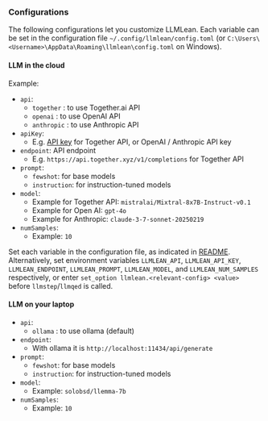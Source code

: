 ### Configurations

The following configurations let you customize LLMLean. Each variable can be set in the configuration file `~/.config/llmlean/config.toml` (or `C:\Users\<Username>\AppData\Roaming\llmlean\config.toml` on Windows).

#### LLM in the cloud
Example:

- `api`:
  - `together` : to use Together.ai API
  - `openai` : to use OpenAI API
  - `anthropic` : to use Anthropic API
- `apiKey`:
  - E.g. [API key](https://api.together.xyz/settings/api-keys) for Together API, or OpenAI / Anthropic API key
- `endpoint`: API endpoint
  - E.g. `https://api.together.xyz/v1/completions` for Together API
- `prompt`:
  - `fewshot`: for base models
  - `instruction`: for instruction-tuned models
- `model`:
  - Example for Together API: `mistralai/Mixtral-8x7B-Instruct-v0.1`
  - Example for Open AI: `gpt-4o`
  - Example for Anthropic: `claude-3-7-sonnet-20250219`
- `numSamples`:
  - Example: `10`

Set each variable in the configuration file, as indicated in [README](../README.md). Alternatively, set environment variables `LLMLEAN_API`, `LLMLEAN_API_KEY`, `LLMLEAN_ENDPOINT`, `LLMLEAN_PROMPT`, `LLMLEAN_MODEL`, and `LLMLEAN_NUM_SAMPLES` respectively, or enter `set_option llmlean.<relevant-config> <value>` before `llmstep`/`llmqed` is called.

#### LLM on your laptop
- `api`:
  - `ollama` : to use ollama (default)
- `endpoint`:
  - With ollama it is `http://localhost:11434/api/generate`
- `prompt`:
  - `fewshot`: for base models
  - `instruction`: for instruction-tuned models
- `model`:
  - Example: `solobsd/llemma-7b`
- `numSamples`:
  - Example: `10`
